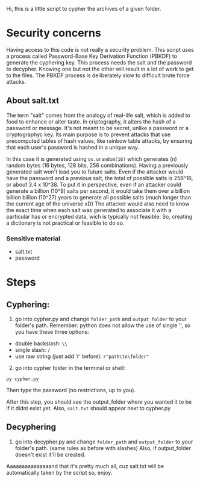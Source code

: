 Hi, this is a little script to cypher the archives of a given folder.

# Security concerns
Having access to this code is not really a security problem.
This script uses a process called Password-Base Key Derivation Function (PBKDF) to generate the cyphering key.
This process needs the salt and the password to decypher. Knowing one but not the other will result in a lot of work to get to the files.
The PBKDF process is deliberately slow to difficult brute force attacks.

## About salt.txt
The term "salt" comes from the analogy of real-life salt, which is added to food to enhance or alter taste. In criptography, it alters the hash of a password or message.
It's not meant to be secret, unlike a password or a cryptographyc key.
Its main purpose is to prevent attacks that use precomputed tables of hash values, like rainbow table attacks, by ensuring that each user's password is hashed in a unique way.

In this case it is generated using ```os.urandom(16)``` which generates (n) random bytes (16 bytes, 128 bits, 256 combinations).
Having a previously generated salt won't lead you to future salts.
Even if the attacker would have the password and a previous salt, the total of possible salts is 256^16, or about 3.4 x 10^38. To put it in perspective, even if an attacker could generate a billion (10^9) salts per second, it would take them over a billion billion billion (10^27) years to generate all possible salts (much longer than the current age of the universe xD)
The attacker would also need to know the exact time when each salt was generated to associate it with a particular has or encrypted data, wich is typically not feasible.
So, creating a dictionary is not practical or feasible to do so.

### Sensitive material
- salt.txt
- password

# Steps
## Cyphering:
1. go into cypher.py and change ```folder_path``` and ```output_folder``` to your folder's path.
Remember: python does not allow the use of single '\', so you have these three options:
- double backslash: ```\\```
- single slash: ```/```
- use raw string (just add 'r' before): ```r"path\to\folder"```

2. go into cypher folder in the terminal or shell:
```
py cypher.py
```
Then type the password (no restrictions, up to you).

After this step, you should see the output_folder where you wanted it to be if it didnt exist yet.
Also, ```salt.txt``` should appear next to cypher.py

## Decyphering
1. go into decypher.py and change ```folder_path``` and ```output_folder``` to your folder's path.
(same rules as before with slashes)
Also, if output_folder doesn't exist it'll be created.

Aaaaaaaaaaaaaaand that it's pretty much all, cuz salt.txt will be automatically taken by the script so, enjoy.
